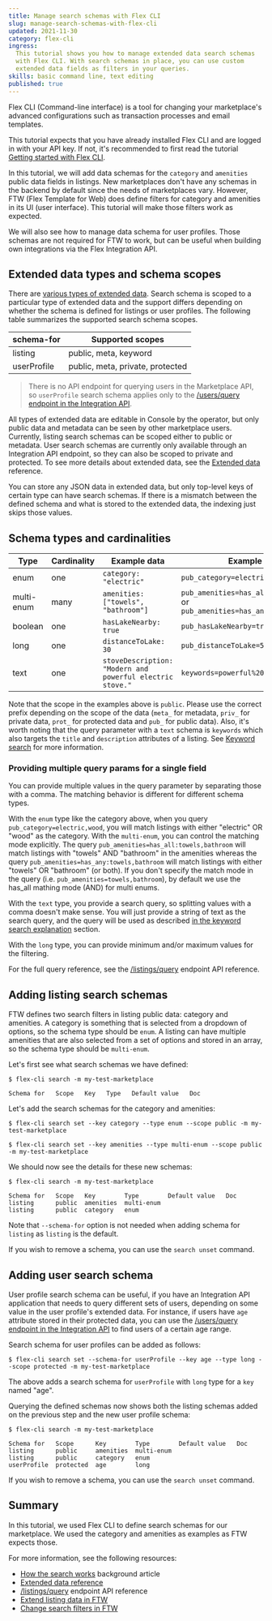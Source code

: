 ```yaml
---
title: Manage search schemas with Flex CLI
slug: manage-search-schemas-with-flex-cli
updated: 2021-11-30
category: flex-cli
ingress:
  This tutorial shows you how to manage extended data search schemas
  with Flex CLI. With search schemas in place, you can use custom
  extended data fields as filters in your queries.
skills: basic command line, text editing
published: true
---
```


Flex CLI (Command-line interface) is a tool for changing your
marketplace's advanced configurations such as transaction processes and
email templates.

This tutorial expects that you have already installed Flex CLI and are
logged in with your API key. If not, it's recommended to first read the
tutorial
[Getting started with Flex CLI](/flex-cli/getting-started-with-flex-cli/).

In this tutorial, we will add data schemas for the `category` and
`amenities` public data fields in listings. New marketplaces don't have
any schemas in the backend by default since the needs of marketplaces
vary. However, FTW (Flex Template for Web) does define filters for
category and amenities in its UI (user interface). This tutorial will
make those filters work as expected.

We will also see how to manage data schema for user profiles. Those
schemas are not required for FTW to work, but can be useful when
building own integrations via the Flex Integration API.

## Extended data types and schema scopes

There are [various types of extended data](/references/extended-data/).
Search schema is scoped to a particular type of extended data and the
support differs depending on whether the schema is defined for listings
or user profiles. The following table summarizes the supported search
schema scopes.

| schema-for  | Supported scopes                 |
| ----------- | -------------------------------- |
| listing     | public, meta, keyword            |
| userProfile | public, meta, private, protected |

> There is no API endpoint for querying users in the Marketplace API, so
> `userProfile` search schema applies only to the
> [/users/query endpoint in the Integration API](https://www.sharetribe.com/api-reference/integration.html#query-users).

All types of extended data are editable in Console by the operator, but
only public data and metadata can be seen by other marketplace users.
Currently, listing search schemas can be scoped either to public or
metadata. User search schemas are currently only available through an
Integration API endpoint, so they can also be scoped to private and
protected. To see more details about extended data, see the
[Extended data](/references/extended-data/) reference.

You can store any JSON data in extended data, but only top-level keys of
certain type can have search schemas. If there is a mismatch between the
defined schema and what is stored to the extended data, the indexing
just skips those values.

## Schema types and cardinalities

| Type       | Cardinality | Example data                                              | Example query                                                                      |
| ---------- | ----------- | --------------------------------------------------------- | ---------------------------------------------------------------------------------- |
| enum       | one         | `category: "electric"`                                    | `pub_category=electric,wood`                                                       |
| multi-enum | many        | `amenities: ["towels", "bathroom"]`                       | `pub_amenities=has_all:towels,bathroom` or `pub_amenities=has_any:towels,bathroom` |
| boolean    | one         | `hasLakeNearby: true`                                     | `pub_hasLakeNearby=true`                                                           |
| long       | one         | `distanceToLake: 30`                                      | `pub_distanceToLake=5,40`                                                          |
| text       | one         | `stoveDescription: "Modern and powerful electric stove."` | `keywords=powerful%20modern`                                                       |

Note that the scope in the examples above is `public`. Please use the
correct prefix depending on the scope of the data (`meta_` for metadata,
`priv_` for private data, `prot_` for protected data and `pub_` for
public data). Also, it's worth noting that the query parameter with a
`text` schema is `keywords` which also targets the `title` and
`description` attributes of a listing. See
[Keyword search](/background/how-the-search-works/#keyword-search) for
more information.

### Providing multiple query params for a single field

You can provide multiple values in the query parameter by separating
those with a comma. The matching behavior is different for different
schema types.

With the `enum` type like the category above, when you query
`pub_category=electric,wood`, you will match listings with either
"electric" OR "wood" as the category. With the `multi-enum`, you can
control the matching mode explicitly. The query
`pub_amenities=has_all:towels,bathroom` will match listings with
"towels" AND "bathroom" in the amenities whereas the query
`pub_amenities=has_any:towels,bathroom` will match listings with either
"towels" OR "bathroom" (or both). If you don't specify the match mode in
the query (i.e. `pub_amenities=towels,bathroom`), by default we use the
has_all mathing mode (AND) for multi enums.

With the `text` type, you provide a search query, so splitting values
with a comma doesn't make sense. You will just provide a string of text
as the search query, and the query will be used as described
[in the keyword search explanation](/background/how-the-search-works/#keyword-search)
section.

With the `long` type, you can provide minimum and/or maximum values for
the filtering.

For the full query reference, see the
[/listings/query](https://www.sharetribe.com/api-reference/marketplace.html#query-listings)
endpoint API reference.

## Adding listing search schemas

FTW defines two search filters in listing public data: category and
amenities. A category is something that is selected from a dropdown of
options, so the schema type should be `enum`. A listing can have
multiple amenities that are also selected from a set of options and
stored in an array, so the schema type should be `multi-enum`.

Let's first see what search schemas we have defined:

```
$ flex-cli search -m my-test-marketplace

Schema for   Scope   Key   Type   Default value   Doc

```

Let's add the search schemas for the category and amenities:

```
$ flex-cli search set --key category --type enum --scope public -m my-test-marketplace
```

```
$ flex-cli search set --key amenities --type multi-enum --scope public -m my-test-marketplace
```

We should now see the details for these new schemas:

```
$ flex-cli search -m my-test-marketplace

Schema for   Scope   Key        Type        Default value   Doc
listing      public  amenities  multi-enum
listing      public  category   enum
```

Note that `--schema-for` option is not needed when adding schema for
`listing` as `listing` is the default.

If you wish to remove a schema, you can use the `search unset` command.

## Adding user search schema

User profile search schema can be useful, if you have an Integration API
application that needs to query different sets of users, depending on
some value in the user profile's extended data. For instance, if users
have `age` attribute stored in their protected data, you can use the
[/users/query endpoint in the Integration API](https://www.sharetribe.com/docs/references/extended-data/)
to find users of a certain age range.

Search schema for user profiles can be added as follows:

```
$ flex-cli search set --schema-for userProfile --key age --type long --scope protected -m my-test-marketplace
```

The above adds a search schema for `userProfile` with `long` type for a
`key` named "age".

Querying the defined schemas now shows both the listing schemas added on
the previous step and the new user profile schema:

```
$ flex-cli search -m my-test-marketplace

Schema for   Scope      Key        Type        Default value   Doc
listing      public     amenities  multi-enum
listing      public     category   enum
userProfile  protected  age        long
```

If you wish to remove a schema, you can use the `search unset` command.

## Summary

In this tutorial, we used Flex CLI to define search schemas for our
marketplace. We used the category and amenities as examples as FTW
expects those.

For more information, see the following resources:

- [How the search works](/background/how-the-search-works/) background
  article
- [Extended data reference](/references/extended-data/)
- [/listings/query](https://www.sharetribe.com/api-reference/marketplace.html#query-listings)
  endpoint API reference
- [Extend listing data in FTW](/cookbook-data-model/extend-listing-data-in-ftw/)
- [Change search filters in FTW](/cookbook-search/change-search-filters-in-ftw/)
